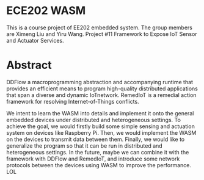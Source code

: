 # ECE202 WASM
This is a course project of EE202 embedded system. The group members are Ximeng Liu and Yiru Wang.
Project #11 Framework to Expose IoT Sensor and Actuator Services.

# Abstract
  DDFlow a macroprogramming abstraction and accompanying runtime that provides an efficient means to program high-quality distributed applications that span a diverse and dynamic IoTnetwork. RemedIoT is a remedial action framework for resolving Internet-of-Things conflicts. 
  
  We intent to learn the WASM into details and implement it onto the general embedded devices under distributed and heterogeneous settings. To achieve the goal, we would firstly build some simple sensing and actuation system on devices like Raspberry Pi. Then, we would implement the WASM on the devices to transmit data between them. Finally, we would like to generalize the program so that it can be run in distributed and heterogeneous settings. In the future, maybe we can combine it with the framework with DDFlow and RemedIoT, and introduce some network protocols between the devices using WASM to improve the performance.
LOL
